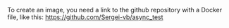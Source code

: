 To create an image, you need a link to the github repository with a Docker file, like this: https://github.com/Sergei-vb/async_test

